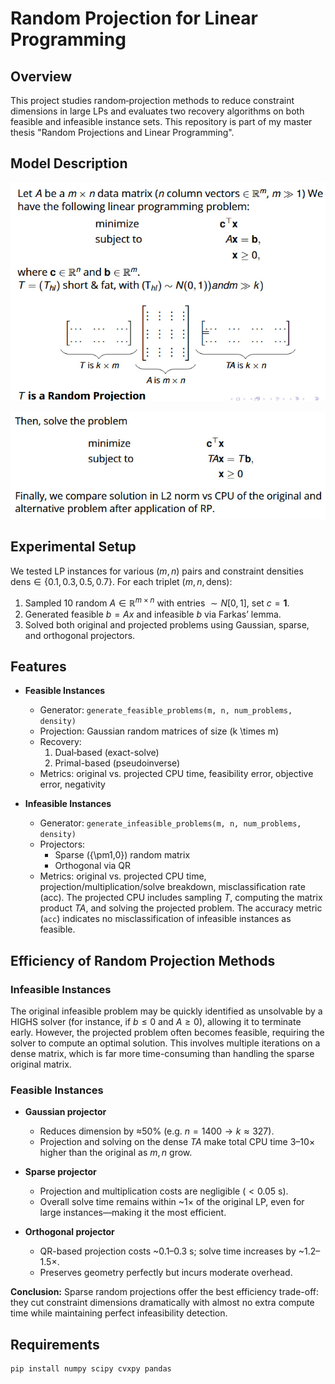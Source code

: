 # Random Projection for Linear Programming

## Overview  
This project studies random‐projection methods to reduce constraint dimensions in large LPs and evaluates two recovery algorithms on both feasible and infeasible instance sets. This repository is part of my master thesis "Random Projections and Linear Programming". 

## Model Description

![Alt text](images/1.jpg)

![Alt text](images/2.jpg)

## Experimental Setup

We tested LP instances for various $(m,n)$ pairs and constraint densities $\mathrm{dens}\in\{0.1,0.3,0.5,0.7\}$. For each triplet $(m,n,\mathrm{dens})$:
1. Sampled 10 random $A\in\mathbb R^{m\times n}$ with entries $\sim N[0,1]$, set $c=\mathbf1$.
2. Generated feasible $b=Ax$ and infeasible $b$ via Farkas’ lemma.
3. Solved both original and projected problems using Gaussian, sparse, and orthogonal projectors.




## Features  
- **Feasible Instances**  
  - Generator: `generate_feasible_problems(m, n, num_problems, density)`  
  - Projection: Gaussian random matrices of size \(k \times m\)  
  - Recovery:  
    1. Dual‐based (exact-solve)  
    2. Primal-based (pseudoinverse)  
  - Metrics: original vs. projected CPU time, feasibility error, objective error, negativity

- **Infeasible Instances**  
  - Generator: `generate_infeasible_problems(m, n, num_problems, density)`  
  - Projectors:  
    - Sparse \(\{\pm1,0\}\) random matrix  
    - Orthogonal via QR  
  - Metrics: original vs. projected CPU time, projection/multiplication/solve breakdown, misclassification rate (acc).
The projected CPU includes sampling $T$, computing the matrix product $TA$, and solving the projected problem. The accuracy metric (`acc`) indicates no misclassification of infeasible instances as feasible.

## Efficiency of Random Projection Methods

### Infeasible Instances

The original infeasible problem may be quickly identified as unsolvable by a HIGHS solver (for instance, if $b \le 0$ and $A \ge 0$), allowing it to terminate early. However, the projected problem often becomes feasible, requiring the solver to compute an optimal solution. This involves multiple iterations on a dense matrix, which is far more time-consuming than handling the sparse original matrix.

### Feasible Instances

- **Gaussian projector**  
  - Reduces dimension by ≈50% (e.g. $n=1400\to k\approx327$).  
  - Projection and solving on the dense $T A$ make total CPU time 3–10× higher than the original as $m,n$ grow.

- **Sparse projector**  
  - Projection and multiplication costs are negligible ($<0.05$ s).  
  - Overall solve time remains within ~1× of the original LP, even for large instances—making it the most efficient.

- **Orthogonal projector**  
  - QR-based projection costs ~0.1–0.3 s; solve time increases by ~1.2–1.5×.  
  - Preserves geometry perfectly but incurs moderate overhead.

**Conclusion:** Sparse random projections offer the best efficiency trade-off: they cut constraint dimensions dramatically with almost no extra compute time while maintaining perfect infeasibility detection.  





## Requirements  
```bash
pip install numpy scipy cvxpy pandas

